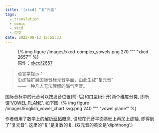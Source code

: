 ```yaml
---
title: '[xkcd] “复”元音'
tags:
  - translation
  - comic
  - xkcd
  - 中文
date: 2022-08-13 15:55:33
---
```



<figure>
	<picture>
		{% img figure /images/xkcd-complex_vowels.png 270 '"" "xkcd 2657"' %}
	</picture>
	<figcaption>原作：<a href="https://xkcd.com/2657/">xkcd/2657</a></figcaption>
</figure>


> 语言学提示：<br/>
> 沿虚轴扩展国际音标元音平面，由此生成"**复**元音"<br/>
> ——一种凡人无法理解的晦气声音。


国际音标中的元音可以按发音位置(前-后)和口型(闭-开)两个维度分类, 即所谓'[VOWEL PLANE](https://en.wikipedia.org/wiki/Vowel_diagram)'.
如下图:
{% img figure /images/English_vowel_chart.svg.png 240 '"" "vowel plane"' %}

作者借用了数学上的[解析延拓](https://zh.m.wikipedia.org/zh-hans/%E8%A7%A3%E6%9E%90%E5%BB%B6%E6%8B%93)概念,
设想在元音平面基础上再加上虚轴, 即得到了"复元音".
这里的"复"是复数的复. (双元音的英文是'diphthong'.)
